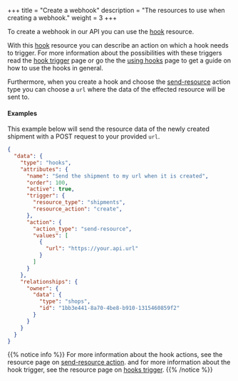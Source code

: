 +++
title = "Create a webhook"
description = "The resources to use when creating a webhook."
weight = 3
+++

To create a webhook in our API you can use the [hook](/api/resources/hooks) resource.

With this [hook](/api/resources/hooks) resource you can describe an action on which a hook needs to trigger. 
For more information about the possibilities with these triggers read the [hook trigger](/api/resources/hooks/trigger) page
or go the the [using hooks](/api/using-hooks) page to get a guide on how to use the hooks in general.

Furthermore, when you create a hook and choose the [send-resource](/api/resources/hooks/action/#send-resource) action type you can choose a `url` where the data of the effected resource will be sent to. 

#### Examples
This example below will send the resource data of the newly created shipment with a POST request to your provided `url`. 
```json
{
  "data": {
    "type": "hooks",
    "attributes": {
      "name": "Send the shipment to my url when it is created",
      "order": 100,
      "active": true,
      "trigger": {
        "resource_type": "shipments",
        "resource_action": "create",
      },
      "action": {
        "action_type": "send-resource",
        "values": [
          {            
            "url": "https://your.api.url"
          }
        ]
      }
    },
    "relationships": {
      "owner": {
        "data": {
          "type": "shops",
          "id": "1bb3e441-8a70-4be8-b910-1315460859f2"
        }
      }
    }
  }
}
```
{{% notice info %}}
For more information about the hook actions, see the resource page on [send-resource action](/api/resources/hooks/action/#send-resource).
and for more information about the hook trigger, see the resource page on [hooks trigger](/api/resources/hooks/trigger).
{{% /notice %}}
